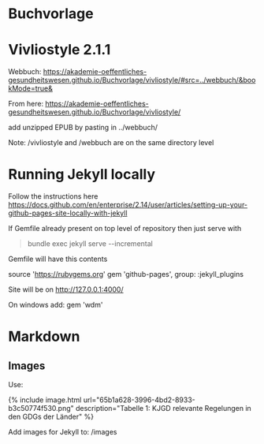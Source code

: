 # Buchvorlage

# Vivliostyle 2.1.1

Webbuch: https://akademie-oeffentliches-gesundheitswesen.github.io/Buchvorlage/vivliostyle/#src=../webbuch/&bookMode=true&

From here: https://akademie-oeffentliches-gesundheitswesen.github.io/Buchvorlage/vivliostyle/

add unzipped EPUB by pasting in ../webbuch/

Note: /vivliostyle and /webbuch are on the same directory level

# Running Jekyll locally

Follow the instructions here https://docs.github.com/en/enterprise/2.14/user/articles/setting-up-your-github-pages-site-locally-with-jekyll

If Gemfile already present on top level of repository then just serve with

> bundle exec jekyll serve --incremental

Gemfile will have this contents

source 'https://rubygems.org'
gem 'github-pages', group: :jekyll_plugins

Site will be on http://127.0.0.1:4000/

On windows add: gem 'wdm'

# Markdown

## Images

Use:

{% include image.html url="65b1a628-3996-4bd2-8933-b3c50774f530.png" description="Tabelle 1: KJGD relevante Regelungen in den GDGs der Länder" %}

Add images for Jekyll to: /images
